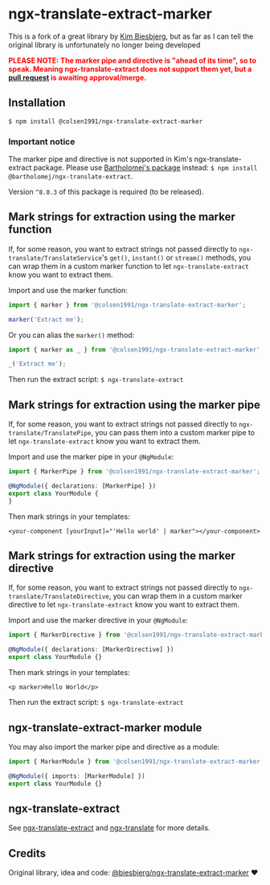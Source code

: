 # ngx-translate-extract-marker
This is a fork of a great library by [Kim Biesbjerg](https://github.com/biesbjerg), but as far as I can tell the original library is unfortunately no longer being developed

<p style="color: red; font-weight: bold;">
  PLEASE NOTE: The marker pipe and directive is "ahead of its time", so to speak. 
  Meaning ngx-translate-extract does not support them yet, but a <a href="https://github.com/bartholomej/ngx-translate-extract/pull/7" target="_blank">pull request</a> is awaiting approval/merge.
</p>

## Installation
`$ npm install @colsen1991/ngx-translate-extract-marker`

### Important notice
The marker pipe and directive is not supported in Kim's ngx-translate-extract package. 
Please use [Bartholomej's package](https://github.com/bartholomej/ngx-translate-extract) instead: `$ npm install @bartholomej/ngx-translate-extract`.

Version `^8.0.3` of this package is required (to be released).

## Mark strings for extraction using the marker function
If, for some reason, you want to extract strings not passed directly to `ngx-translate/TranslateService`'s `get()`, `instant()` or `stream()` methods, you can wrap them in a custom marker function to let `ngx-translate-extract` know you want to extract them.

Import and use the marker function:

```ts
import { marker } from '@colsen1991/ngx-translate-extract-marker';

marker('Extract me');
```

Or you can alias the `marker()` method:

```ts
import { marker as _ } from '@colsen1991/ngx-translate-extract-marker';

_('Extract me');
```

Then run the extract script: `$ ngx-translate-extract`

## Mark strings for extraction using the marker pipe
If, for some reason, you want to extract strings not passed directly to `ngx-translate/TranslatePipe`, you can pass them into a custom marker pipe to let `ngx-translate-extract` know you want to extract them.

Import and use the marker pipe in your `@NgModule`:

```ts
import { MarkerPipe } from '@colsen1991/ngx-translate-extract-marker';

@NgModule({ declarations: [MarkerPipe] })
export class YourModule {
}
```

Then mark strings in your templates:

```angular2html
<your-component [yourInput]="'Hello world' | marker"></your-component>
```

## Mark strings for extraction using the marker directive
If, for some reason, you want to extract strings not passed directly to `ngx-translate/TranslateDirective`, you can wrap them in a custom marker directive to let `ngx-translate-extract` know you want to extract them.

Import and use the marker directive in your `@NgModule`:

```ts
import { MarkerDirective } from '@colsen1991/ngx-translate-extract-marker';

@NgModule({ declarations: [MarkerDirective] })
export class YourModule {}
```

Then mark strings in your templates:

```angular2html
<p marker>Hello World</p>
```

Then run the extract script: `$ ngx-translate-extract`

## ngx-translate-extract-marker module
You may also import the marker pipe and directive as a module:

```ts
import { MarkerModule } from '@colsen1991/ngx-translate-extract-marker';

@NgModule({ imports: [MarkerModule] })
export class YourModule {}
```

## ngx-translate-extract
See [ngx-translate-extract](https://github.com/bartholomej/ngx-translate-extract) and [ngx-translate](https://github.com/ngx-translate/core) for more details.

## Credits
Original library, idea and code: [@biesbjerg/ngx-translate-extract-marker](https://github.com/biesbjerg/ngx-translate-extract-marker) ❤️

